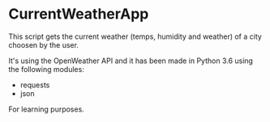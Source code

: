 # CurrentWeatherApp
This script gets the current weather (temps, humidity and weather) of a city choosen by the user.


It's using the OpenWeather API and it has been made in Python 3.6 using the following modules:
- requests
- json


For learning purposes.
